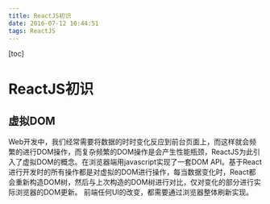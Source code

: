 ```yaml
---
title: ReactJS初识
date: 2016-07-12 10:44:51
tags: ReactJS
---
```


[toc]
# ReactJS初识
## 虚拟DOM
Web开发中，我们经常需要将数据的时时变化反应到前台页面上，而这样就会频繁的进行DOM操作，而复杂频繁的DOM操作是会产生性能瓶颈，ReactJS为此引入了虚拟DOM的概念。在浏览器端用javascript实现了一套DOM API。基于React进行开发时的所有操作都是对虚拟的DOM进行操作，每当数据变化时，React都会重新构造DOM树，然后与上次构造的DOM树进行对比，仅对变化的部分进行实际浏览器的DOM更新。
前端任何UI的改变，都需要通过浏览器整体刷新实现。
